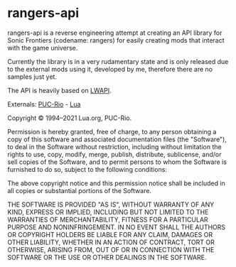 # rangers-api
rangers-api is a reverse engineering attempt at creating an API library for Sonic Frontiers (codename: rangers) for easily creating mods that interact with the game universe.

Currently the library is in a very rudamentary state and is only released due to the external mods using it, developed by me, therefore there are no samples just yet.

The API is heavily based on [LWAPI](https://github.com/hedge-dev/LWAPI).

Externals:
[PUC-Rio](https://www.puc-rio.br) - [Lua](http://www.lua.org/)

Copyright © 1994–2021 Lua.org, PUC-Rio.

Permission is hereby granted, free of charge, to any person obtaining a copy of this software and associated documentation files (the "Software"), to deal in the Software without restriction, including without limitation the rights to use, copy, modify, merge, publish, distribute, sublicense, and/or sell copies of the Software, and to permit persons to whom the Software is furnished to do so, subject to the following conditions:

The above copyright notice and this permission notice shall be included in all copies or substantial portions of the Software.

THE SOFTWARE IS PROVIDED "AS IS", WITHOUT WARRANTY OF ANY KIND, EXPRESS OR IMPLIED, INCLUDING BUT NOT LIMITED TO THE WARRANTIES OF MERCHANTABILITY, FITNESS FOR A PARTICULAR PURPOSE AND NONINFRINGEMENT. IN NO EVENT SHALL THE AUTHORS OR COPYRIGHT HOLDERS BE LIABLE FOR ANY CLAIM, DAMAGES OR OTHER LIABILITY, WHETHER IN AN ACTION OF CONTRACT, TORT OR OTHERWISE, ARISING FROM, OUT OF OR IN CONNECTION WITH THE SOFTWARE OR THE USE OR OTHER DEALINGS IN THE SOFTWARE. 